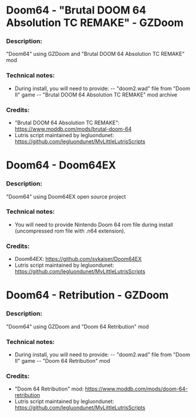 # Doom64 - "Brutal DOOM 64 Absolution TC REMAKE" - GZDoom
### Description:
"Doom64" using GZDoom and "Brutal DOOM 64 Absolution TC REMAKE" mod
### Technical notes:
- During install, you will need to provide:
-- "doom2.wad" file from "Doom II" game
-- "Brutal DOOM 64 Absolution TC REMAKE" mod archive
### Credits:
- "Brutal DOOM 64 Absolution TC REMAKE": https://www.moddb.com/mods/brutal-doom-64
- Lutris script maintained by legluondunet: https://github.com/legluondunet/MyLittleLutrisScripts


# Doom64 - Doom64EX
### Description:
"Doom64" using Doom64EX open source project
### Technical notes:
- You will need to provide Nintendo Doom 64 rom file during install (uncompressed rom file with .n64 extension).
### Credits:
- Doom64EX: https://github.com/svkaiser/Doom64EX
- Lutris script maintained by legluondunet: https://github.com/legluondunet/MyLittleLutrisScripts


# Doom64 - Retribution - GZDoom
### Description:
"Doom64" using  GZDoom and "Doom 64 Retribution" mod
### Technical notes:
- During install, you will need to provide:
-- "doom2.wad" file from "Doom II" game
-- "Doom 64 Retribution" mod
### Credits:
- "Doom 64 Retribution" mod: https://www.moddb.com/mods/doom-64-retribution
- Lutris script maintained by legluondunet: https://github.com/legluondunet/MyLittleLutrisScripts
